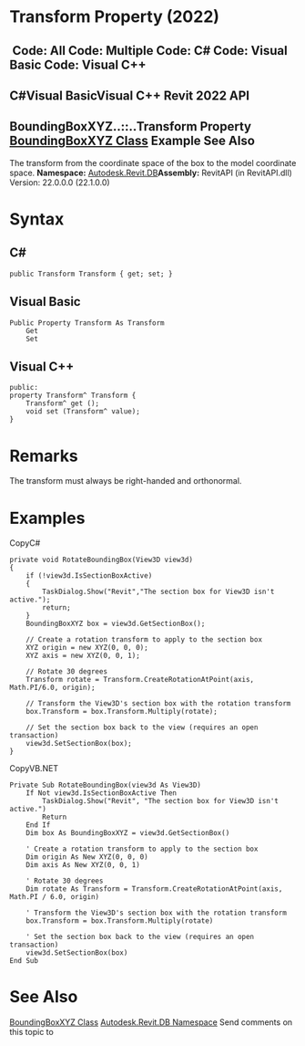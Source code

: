 # Transform Property (2022)

﻿
 Code: All Code: Multiple Code: C# Code: Visual Basic Code: Visual C++   
---  
C#Visual BasicVisual C++
Revit 2022 API  
---  
BoundingBoxXYZ..::..Transform Property   
[BoundingBoxXYZ Class](3c452286-57b1-40e2-2795-c90bff1fcec2.md "BoundingBoxXYZ Class") Example See Also  
---  
The transform from the coordinate space of the box to the model coordinate space. 
**Namespace:** [Autodesk.Revit.DB](87546ba7-461b-c646-cbb1-2cb8f5bff8b2.md "Autodesk.Revit.DB Namespace")**Assembly:** RevitAPI (in RevitAPI.dll) Version: 22.0.0.0 (22.1.0.0)
# Syntax
C#  
---  
```text
public Transform Transform { get; set; }
```
  
Visual Basic  
---  
```text
Public Property Transform As Transform
	Get
	Set
```
  
Visual C++  
---  
```text
public:
property Transform^ Transform {
	Transform^ get ();
	void set (Transform^ value);
}
```
  
# Remarks
The transform must always be right-handed and orthonormal.
# Examples
CopyC#
```text
private void RotateBoundingBox(View3D view3d)
{
    if (!view3d.IsSectionBoxActive)
    {
        TaskDialog.Show("Revit","The section box for View3D isn't active.");
        return;
    }
    BoundingBoxXYZ box = view3d.GetSectionBox();

    // Create a rotation transform to apply to the section box 
    XYZ origin = new XYZ(0, 0, 0);
    XYZ axis = new XYZ(0, 0, 1);

    // Rotate 30 degrees
    Transform rotate = Transform.CreateRotationAtPoint(axis, Math.PI/6.0, origin);

    // Transform the View3D's section box with the rotation transform
    box.Transform = box.Transform.Multiply(rotate);

    // Set the section box back to the view (requires an open transaction)
    view3d.SetSectionBox(box);
}
```

CopyVB.NET
```text
Private Sub RotateBoundingBox(view3d As View3D)
    If Not view3d.IsSectionBoxActive Then
        TaskDialog.Show("Revit", "The section box for View3D isn't active.")
        Return
    End If
    Dim box As BoundingBoxXYZ = view3d.GetSectionBox()

    ' Create a rotation transform to apply to the section box 
    Dim origin As New XYZ(0, 0, 0)
    Dim axis As New XYZ(0, 0, 1)

    ' Rotate 30 degrees
    Dim rotate As Transform = Transform.CreateRotationAtPoint(axis, Math.PI / 6.0, origin)

    ' Transform the View3D's section box with the rotation transform
    box.Transform = box.Transform.Multiply(rotate)

    ' Set the section box back to the view (requires an open transaction)
    view3d.SetSectionBox(box)
End Sub
```

# See Also
[BoundingBoxXYZ Class](3c452286-57b1-40e2-2795-c90bff1fcec2.md "BoundingBoxXYZ Class")
[Autodesk.Revit.DB Namespace](87546ba7-461b-c646-cbb1-2cb8f5bff8b2.md "Autodesk.Revit.DB Namespace")
Send comments on this topic to 